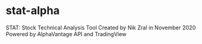 # stat-alpha
STAT: Stock Technical Analysis Tool Created by Nik Zral in November 2020 Powered by AlphaVantage API and TradingView
